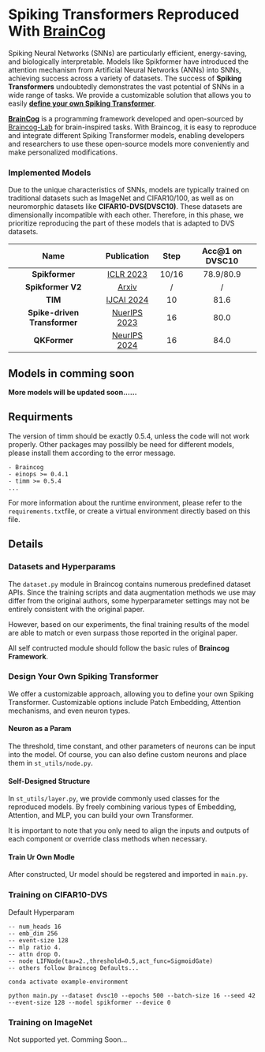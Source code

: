 # Spiking Transformers Reproduced With [BrainCog](http://www.brain-cog.network/)

Spiking Neural Networks (SNNs) are particularly efficient, energy-saving, and biologically interpretable. Models like Spikformer have introduced the attention mechanism from Artificial Neural Networks (ANNs) into SNNs, achieving success across a variety of datasets. The success of **Spiking Transformers** undoubtedly demonstrates the vast potential of SNNs in a wide range of tasks. We provide a customizable solution that allows you to easily [**define your own Spiking Transformer**](#self-crafted-characteristic).

**[BrainCog](https://github.com/BrainCog-X/Brain-Cog)** is a programming framework developed and open-sourced by [Braincog-Lab](http://www.brain-cog.network/) for brain-inspired tasks. With Braincog, it is easy to reproduce and integrate different Spiking Transformer models, enabling developers and researchers to use these open-source models more conveniently and make personalized modifications.

### Implemented Models
Due to the unique characteristics of SNNs, models are typically trained on traditional datasets such as ImageNet and CIFAR10/100, as well as on neuromorphic datasets like **CIFAR10-DVS(DVSC10)**. These datasets are dimensionally incompatible with each other. Therefore, in this phase, we prioritize reproducing the part of these models that is adapted to DVS datasets.

| Name  | Publication  | Step | Acc@1 on DVSC10 |
| :---: | :---: | :---: | :---: | 
| **Spikformer**| [ICLR 2023](https://openreview.net/forum?id=frE4fUwz_h) | 10/16| 78.9/80.9 |
| **Spikformer V2**|[Arxiv](https://arxiv.org/abs/2401.02020)| / | / | 
| **TIM**| [IJCAI 2024](https://www.ijcai.org/proceedings/2024/0347.pdf)| 10| 81.6 | 
| **Spike-driven Transformer**| [NuerIPS 2023](https://proceedings.neurips.cc/paper_files/paper/2023/hash/ca0f5358dbadda74b3049711887e9ead-Abstract-Conference.html)| 16| 80.0 | 
|**QKFormer** | [NeurIPS 2024](https://arxiv.org/abs/2403.16552v2)| 16 | 84.0|


## Models in comming soon
        
**More models will be updated soon......**


## Requirments

The version of timm should be exactly 0.5.4, unless the code will not work properly.
Other packages may possilbly be need for different models, please install them according to the error message.

```angular2html
- Braincog
- einops >= 0.4.1
- timm >= 0.5.4
...
```
For more information about the runtime environment, please refer to the `requirements.txt`file, or create a virtual environment directly based on this file.


## Details
### Datasets and Hyperparams
The `dataset.py` module in Braincog contains numerous predefined dataset APIs. Since the training scripts and data augmentation methods we use may differ from the original authors, some hyperparameter settings may not be entirely consistent with the original paper.

 However, based on our experiments, the final training results of the model are able to match or even surpass those reported in the original paper.

All self contructed module should follow the basic rules of **Braincog Framework**.

### Design Your Own Spiking Transformer
We offer a customizable approach, allowing you to define your own Spiking Transformer. Customizable options include Patch Embedding, Attention mechanisms, and even neuron types.
#### Neuron as a Param
The threshold, time constant, and other parameters of neurons can be input into the model. Of course, you can also define custom neurons and place them in `st_utils/node.py`.

#### Self-Designed Structure
In `st_utils/layer.py`, we provide commonly used classes for the reproduced models. By freely combining various types of Embedding, Attention, and MLP, you can build your own Transformer.


It is important to note that you only need to align the inputs and outputs of each component or override class methods when necessary.


#### Train Ur Own Modle
After constructed, Ur model should be regstered and imported in `main.py`.  


### Training on CIFAR10-DVS
Default Hyperparam
```angular2html
-- num_heads 16
-- emb_dim 256
-- event-size 128
-- mlp ratio 4.
-- attn drop 0.
-- node LIFNode(tau=2.,threshold=0.5,act_func=SigmoidGate)
-- others follow Braincog Defaults...
```
```angular2html
conda activate example-environment

python main.py --dataset dvsc10 --epochs 500 --batch-size 16 --seed 42 --event-size 128 --model spikformer --device 0
```

### Training on ImageNet
Not supported yet. Comming Soon...



